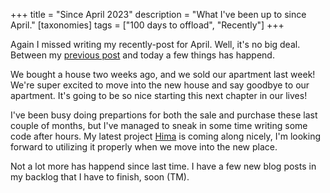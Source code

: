 +++
title = "Since April 2023"
description = "What I've been up to since April."
[taxonomies]
tags = ["100 days to offload", "Recently"]
+++

Again I missed writing my recently-post for April. Well, it's no big deal.
Between my [previous post](/blog/march-recently) and today a few things has
happend.

We bought a house two weeks ago, and we sold our apartment last week! We're
super excited to move into the new house and say goodbye to our apartment. It's
going to be so nice starting this next chapter in our lives!

I've been busy doing prepartions for both the sale and purchase these last
couple of months, but I've managed to sneak in some time writing some code after
hours. My latest project [Hima][hima] is coming along nicely, I'm looking
forward to utilizing it properly when we move into the new place.

Not a lot more has happend since last time. I have a few new blog posts in my
backlog that I have to finish, soon (TM).

[hima]: https://sr.ht/~timharek/hima
